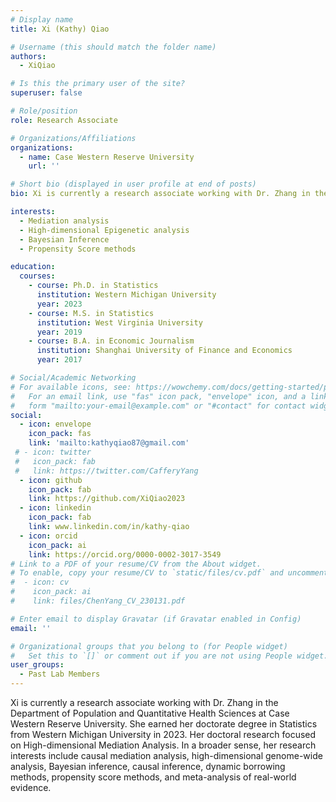 ```yaml
---
# Display name
title: Xi (Kathy) Qiao

# Username (this should match the folder name)
authors:
  - XiQiao

# Is this the primary user of the site?
superuser: false

# Role/position
role: Research Associate

# Organizations/Affiliations
organizations:
  - name: Case Western Reserve University
    url: ''

# Short bio (displayed in user profile at end of posts)
bio: Xi is currently a research associate working with Dr. Zhang in the Department of Population and Quantitative Health Sciences at Case Western Reserve University. She earned her doctorate degree in Statistics from Western Michigan University in 2023. Her doctoral research focused on High-dimensional Mediation Analysis. In a broader sense, her research interests include causal mediation analysis, high-dimensional genome-wide analysis, Bayesian inference, causal inference, dynamic borrowing methods, propensity score methods, and meta-analysis of real-world evidence.

interests:
  - Mediation analysis
  - High-dimensional Epigenetic analysis 
  - Bayesian Inference 
  - Propensity Score methods

education:
  courses:
    - course: Ph.D. in Statistics
      institution: Western Michigan University
      year: 2023
    - course: M.S. in Statistics
      institution: West Virginia University 
      year: 2019
    - course: B.A. in Economic Journalism
      institution: Shanghai University of Finance and Economics 
      year: 2017

# Social/Academic Networking
# For available icons, see: https://wowchemy.com/docs/getting-started/page-builder/#icons
#   For an email link, use "fas" icon pack, "envelope" icon, and a link in the
#   form "mailto:your-email@example.com" or "#contact" for contact widget.
social:
  - icon: envelope
    icon_pack: fas
    link: 'mailto:kathyqiao87@gmail.com'
 # - icon: twitter
 #   icon_pack: fab
 #   link: https://twitter.com/CafferyYang
  - icon: github
    icon_pack: fab
    link: https://github.com/XiQiao2023
  - icon: linkedin
    icon_pack: fab
    link: www.linkedin.com/in/kathy-qiao
  - icon: orcid
    icon_pack: ai
    link: https://orcid.org/0000-0002-3017-3549
# Link to a PDF of your resume/CV from the About widget.
# To enable, copy your resume/CV to `static/files/cv.pdf` and uncomment the lines below.
#  - icon: cv
#    icon_pack: ai
#    link: files/ChenYang_CV_230131.pdf

# Enter email to display Gravatar (if Gravatar enabled in Config)
email: ''

# Organizational groups that you belong to (for People widget)
#   Set this to `[]` or comment out if you are not using People widget.
user_groups:
  - Past Lab Members
---
```

Xi is currently a research associate working with Dr. Zhang in the Department of Population and Quantitative Health Sciences at Case Western Reserve University. She earned her doctorate degree in Statistics from Western Michigan University in 2023. Her doctoral research focused on High-dimensional Mediation Analysis. In a broader sense, her research interests include causal mediation analysis, high-dimensional genome-wide analysis, Bayesian inference, causal inference, dynamic borrowing methods, propensity score methods, and meta-analysis of real-world evidence.

